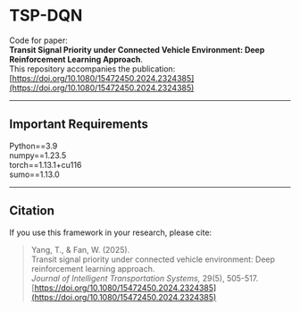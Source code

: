 # TSP-DQN
Code for paper:  
**Transit Signal Priority under Connected Vehicle Environment: Deep Reinforcement Learning Approach**.  
This repository accompanies the publication:   
[https://doi.org/10.1080/15472450.2024.2324385](https://doi.org/10.1080/15472450.2024.2324385)

---

## Important Requirements
Python==3.9\
numpy==1.23.5\
torch==1.13.1+cu116\
sumo==1.13.0

---

## Citation
If you use this framework in your research, please cite:

> Yang, T., & Fan, W. (2025).  
> Transit signal priority under connected vehicle environment: Deep reinforcement learning approach.  
> *Journal of Intelligent Transportation Systems,* 29(5), 505-517.  
> [https://doi.org/10.1080/15472450.2024.2324385](https://doi.org/10.1080/15472450.2024.2324385)
